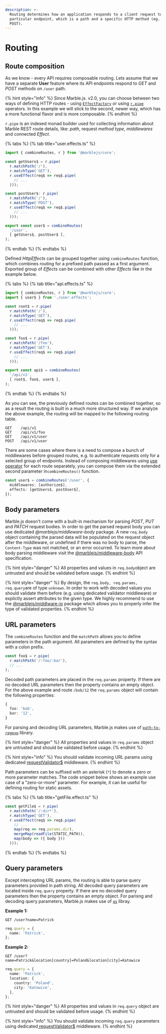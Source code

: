 ```yaml
---
description: >-
  Routing determines how an application responds to a client request to a
  particular endpoint, which is a path and a specific HTTP method (eg. GET,
  POST).
---
```


# Routing

## Route composition

As we know - every API requires composable routing. Lets assume that we have a separate **User** feature where its API endpoints respond to _GET_ and _POST_ methods on `/user` path.

{% hint style="info" %}
Since Marble.js. v2.0, you can choose between two ways of defining HTTP routes - using [`EffectFactory`](../api-reference/core/core-effectfactory.md) or using [`r.pipe`](../api-reference/core/r.pipe.md) operators. In this example we will stick to the second, newer way, which has a more functional flavor and is more composable.
{% endhint %}

`r.pipe` is an indexed monad builder used for collecting information about Marble REST route details, like: _path_, request _method type_, _middlewares_ and connected _Effect_.

{% tabs %}
{% tab title="user.effects.ts" %}
```typescript
import { combineRoutes, r } from '@marblejs/core';

const getUsers$ = r.pipe(
  r.matchPath('/'),
  r.matchType('GET'),
  r.useEffect(req$ => req$.pipe(
    // ...
  )));

const postUser$: r.pipe(
  r.matchPath('/'),
  r.matchType('POST'),
  r.useEffect(req$ => req$.pipe(
    // ...
  )));

export const user$ = combineRoutes(
  '/user',
  [ getUsers$, postUser$ ],
);
```
{% endtab %}
{% endtabs %}

Defined _HttpEffects_ can be grouped together using `combineRoutes` function, which combines routing for a prefixed path passed as a first argument. Exported group of _Effects_ can be combined with other _Effects_ like in the example below.

{% tabs %}
{% tab title="api.effects.ts" %}
```typescript
import { combineRoutes, r } from '@marblejs/core';
import { user$ } from './user.effects';

const root$ = r.pipe(
  r.matchPath('/'),
  r.matchType('GET'),
  r.useEffect(req$ => req$.pipe(
    // ...
  )));

const foo$ = r.pipe(
  r.matchPath('/foo'),
  r.matchType('GET'),
  r.useEffect(req$ => req$.pipe(
    // ...
  )));

export const api$ = combineRoutes(
  '/api/v1',
  [ root$, foo$, user$ ],
);
```
{% endtab %}
{% endtabs %}

As you can see, the previously defined routes can be combined together, so as a result the routing is built in a much more structured way. If we analyze the above example, the routing will be mapped to the following routing table.

```text
GET    /api/v1
GET    /api/v1/foo
GET    /api/v1/user
POST   /api/v1/user
```

There are some cases where there is a need to compose a bunch of middlewares before grouped routes, e.g. to authenticate requests only for a selected group of endpoints. Instead of composing middlewares using [use operator](../api-reference/core/operator-use.md) for each route separately, you can compose them via the extended second parameter in`combineRoutes()` function.

```typescript
const user$ = combineRoutes('/user', {
  middlewares: [authorize$],
  effects: [getUsers$, postUser$],
});
```

## Body parameters

Marble.js doesn't come with a built-in mechanism for parsing _POST_, _PUT_ and _PATCH_ request bodies. In order to get the parsed request body you can use dedicated _@marblejs/middleware-body_ package. A new `req.body` object containing the parsed data will be populated on the request object after the middleware, or undefined if there was no body to parse, the `Content-Type` was not matched, or an error occurred. To learn more about body parsing middleware visit the [@marblejs/middleware-body](../api-reference/middleware-body.md) API specification.

{% hint style="danger" %}
All properties and values in `req.body`object are untrusted and should be validated before usage.
{% endhint %}

{% hint style="danger" %}
By design, the `req.body, req.params, req.query`are of type `unknown`. In order to work with decoded values you should validate them before \(e.g. using dedicated validator middleware\) or explictly assert attributes to the given type. We highly recommend to use the [@marblejs/middlware-io](../api-reference/middleware-io.md) package which allows you to properly infer the type of validated properties.
{% endhint %}

## URL parameters

The `combineRoutes` function and the `matchPath` allows you to define parameters in the path argument. All parameters are defined by the syntax with a colon prefix.

```typescript
const foo$ = r.pipe(
  r.matchPath('/:foo/:bar'),
  // ...
);
```

Decoded path parameters are placed in the `req.params` property. If there are no decoded URL parameters then the property contains an empty object. For the above example and route `/bob/12` the `req.params` object will contain the following properties:

```typescript
{
  foo: 'bob',
  bar: '12',
}
```

For parsing and decoding URL parameters, Marble.js makes use of [`path-to-regexp`](https://github.com/pillarjs/path-to-regexp) library.

{% hint style="danger" %}
All properties and values in `req.params` object are untrusted and should be validated before usage.
{% endhint %}

{% hint style="info" %}
You should validate incoming URL params using dedicated [requestValidator$](../api-reference/middleware-io.md) middleware.
{% endhint %}

Path parameters can be suffixed with an asterisk \(`*`\) to denote a zero or more parameter matches. The code snippet below shows an example use case of a "zero-or-more" parameter. For example, it can be useful for defining routing for static assets.

{% tabs %}
{% tab title="getFile.effect.ts" %}
```typescript
const getFile$ = r.pipe(
  r.matchPath('/:dir*'),
  r.matchType('GET'),
  r.useEffect(req$ => req$.pipe(
    // ...
    map(req => req.params.dir),
    mergeMap(readFile(STATIC_PATH)),
    map(body => ({ body }))
  )));
```
{% endtab %}
{% endtabs %}

## Query parameters

Except intercepting URL params, the routing is able to parse query parameters provided in path string. All decoded query parameters are located inside `req.query` property. If there are no decoded query parameters then the property contains an empty object. For parisng and decoding query parameters, Marble.js makes use of [`qs`](https://github.com/ljharb/qs) libray.

**Example 1:**

```text
GET /user?name=Patrick
```

```typescript
req.query = {
  name: 'Patrick',
};
```

**Example 2:**

```text
GET /user?name=Patrick&location[country]=Poland&location[city]=Katowice
```

```typescript
req.query = {
  name: 'Patrick',
  location: {
    country: 'Poland',
    city: 'Katowice',
  },
};
```

{% hint style="danger" %}
All properties and values in `req.query` object are untrusted and should be validated before usage.
{% endhint %}

{% hint style="info" %}
You should validate incoming `req.query` parameters using dedicated[ requestValidator$](../api-reference/middleware-io.md) middleware.
{% endhint %}

